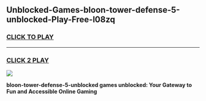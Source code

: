 
## Unblocked-Games-bloon-tower-defense-5-unblocked-Play-Free-l08zq
<h3>
<a href="https://premium76.site?title=bloon-tower-defense-5-unblocked&ref=18A1">CLICK TO PLAY</a></h3>
<hr>

<h3>
<a href="https://premium76.site?title=bloon-tower-defense-5-unblocked&ref=18A1">CLICK 2 PLAY</a>
  
</h3>

<a href="https://premium76.site?title=bloon-tower-defense-5-unblocked&ref=18A1"><img src="https://clearcache.store/games.png"></a>


**bloon-tower-defense-5-unblocked games unblocked: Your Gateway to Fun and Accessible Online Gaming**
